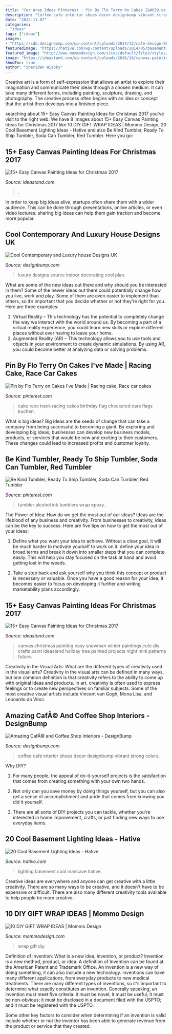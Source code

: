 ```yaml
---
title: "Car Wrap Ideas Pinterest : Pin By Flo Terry On Cakes I&#039;ve Made"
description: "Coffee cafe interior shops decor designbump vibrant strong colors"
date: "2022-11-07"
categories:
- "ideas"
tags: ["ideas"]
images:
- "https://cdn.designbump.com/wp-content/uploads/2014/12/cafe-design-002.jpg"
featuredImage: "https://hative.com/wp-content/uploads/2014/05/basement-lighting-ideas/17-mancave-lighting.jpg"
featured_image: "http://www.mommodesign.com/sites/default/files/styles/full_width/public/images/gallery/1530/giftwrap4.jpg?itok=Y-um-7ds"
image: "https://ideastand.com/wp-content/uploads/2016/10/canvas-paintings/9-canvas-paintings-for-christmas.jpg"
ShowToc: true
author: "Sheridan Wisoky"
---
```



Creative art is a form of self-expression that allows an artist to explore their imagination and communicate their ideas through a chosen medium. It can take many different forms, including painting, sculpture, drawing, and photography. The creative process often begins with an idea or concept that the artist then develops into a finished piece.

	

		
searching about 15+ Easy Canvas Painting Ideas for Christmas 2017 you've visit to the right web. We have 8 Images about 15+ Easy Canvas Painting Ideas for Christmas 2017 like 10 DIY GIFT WRAP IDEAS | Mommo Design, 20 Cool Basement Lighting Ideas - Hative and also Be Kind Tumbler, Ready To Ship Tumbler, Soda Can Tumbler, Red Tumbler. Here you go:
		
    
## 15+ Easy Canvas Painting Ideas For Christmas 2017

<img loading=lazy src="https://ideastand.com/wp-content/uploads/2016/10/canvas-paintings/9-canvas-paintings-for-christmas.jpg" onerror="this.onerror=null;this.src='https://tse4.mm.bing.net/th?id=OIP.uSiBswElnbKPipNR7xydTAHaPU&amp;pid=15.1';" alt="15+ Easy Canvas Painting Ideas for Christmas 2017">

_Source: ideastand.com_

>. 

	

In order to keep big ideas alive, startups often share them with a wider audience. This can be done through presentations, online articles, or even video lectures. sharing big ideas can help them gain traction and become more popular.

    
## Cool Contemporary And Luxury House Designs UK

<img loading=lazy src="https://cdn.designbump.com/wp-content/uploads/2015/11/open-plan-house-with-an-indoor-swimming-pool.jpg" onerror="this.onerror=null;this.src='https://tse4.mm.bing.net/th?id=OIP.qkwOsSYJOmyZf8c0OavkAQHaLG&amp;pid=15.1';" alt="Cool Contemporary and Luxury house Designs UK">

_Source: designbump.com_

>luxury designs source indoor decorating cool plan. 

	

What are some of the new ideas out there and why should you be interested in them?
Some of the newer ideas out there could potentially change how you live, work and play. Some of them are even easier to implement than others, so it’s important that you decide whether or not they’re right for you. Here are three examples: 
1) Virtual Reality – This technology has the potential to completely change the way we interact with the world around us. By becoming a part of a virtual reality experience, you could learn new skills or explore different places without ever having to leave your home. 
2) Augmented Reality (AR) – This technology allows you to use tools and objects in your environment to create dynamic simulations. By using AR, you could become better at analyzing data or solving problems.

    
## Pin By Flo Terry On Cakes I&#039;ve Made | Racing Cake, Race Car Cakes

<img loading=lazy src="https://i.pinimg.com/736x/05/a8/95/05a895d65fb7eda47b3e823d010a074a--race-track-cake-race-car-cake.jpg" onerror="this.onerror=null;this.src='https://tse3.mm.bing.net/th?id=OIP.rK6wKl8HAK57g_W1RbAltgHaJ4&amp;pid=15.1';" alt="Pin by Flo Terry on Cakes I&#039;ve Made | Racing cake, Race car cakes">

_Source: pinterest.com_

>cake race track racing cakes birthday flag checkered cars flags kuchen. 

	

What is big ideas?
Big ideas are the seeds of change that can take a company from being successful to becoming a giant. By exploring and developing big ideas, businesses can develop new business models, products, or services that would be new and exciting to their customers. These changes could lead to increased profits and customer loyalty.

    
## Be Kind Tumbler, Ready To Ship Tumbler, Soda Can Tumbler, Red Tumbler

<img loading=lazy src="https://i.pinimg.com/736x/58/5a/54/585a5443f5e288570473d395676b9db7.jpg" onerror="this.onerror=null;this.src='https://tse3.mm.bing.net/th?id=OIP.9ZpA3T6RiJ-8iQ8sTt08sAHaLD&amp;pid=15.1';" alt="Be Kind Tumbler, Ready To Ship Tumbler, Soda Can Tumbler, Red Tumbler">

_Source: pinterest.com_

>tumbler alcohol ink tumblers wrap epoxy. 

	

The Power of Idea: How do we get the most out of our ideas?
Ideas are the lifeblood of any business and creativity. From businesses to creativity, ideas can be the key to success. Here are five tips on how to get the most out of your ideas:
1. Define what you want your idea to achieve. Without a clear goal, it will be much harder to motivate yourself to work on it. define your idea in broad terms and break it down into smaller steps that you can complete easily. This will help you stay focused on the task at hand and avoid getting lost in the weeds.

2. Take a step back and ask yourself why you think this concept or product is necessary or valuable. Once you have a good reason for your idea, it becomes easier to focus on developing it further and writing marketability plans accordingly.

    
## 15+ Easy Canvas Painting Ideas For Christmas 2017

<img loading=lazy src="http://ideastand.com/wp-content/uploads/2016/10/canvas-paintings/7-canvas-paintings-for-christmas.jpg" onerror="this.onerror=null;this.src='https://tse4.mm.bing.net/th?id=OIP.014YoQQdr6UOKXLPz16hLgHaNq&amp;pid=15.1';" alt="15+ Easy Canvas Painting Ideas for Christmas 2017">

_Source: ideastand.com_

>canvas christmas painting easy snowman winter paintings cute diy crafts paint ideastand holiday tree painted projects night mini patterns future. 

	

Creativity in the Visual Arts: What are the different types of creativity used in the visual arts?
Creativity in the visual arts can be defined in many ways, but one common definition is that creativity refers to the ability to come up with original ideas and products. In art, creativity is often used to express feelings or to create new perspectives on familiar subjects. Some of the most creative visual artists include Vincent van Gogh, Mona Lisa, and Leonardo da Vinci.

    
## Amazing CafÃ© And Coffee Shop Interiors - DesignBump

<img loading=lazy src="https://cdn.designbump.com/wp-content/uploads/2014/12/cafe-design-002.jpg" onerror="this.onerror=null;this.src='https://tse2.mm.bing.net/th?id=OIP.iECkh0JVBXxpQ0iuSg1GlQHaLH&amp;pid=15.1';" alt="Amazing CafÃ© and Coffee Shop Interiors - DesignBump">

_Source: designbump.com_

>coffee cafe interior shops decor designbump vibrant strong colors. 

	

Why DIY?
1. For many people, the appeal of do-it-yourself projects is the satisfaction that comes from creating something with your own two hands.
2. Not only can you save money by doing things yourself, but you can also get a sense of accomplishment and pride that comes from knowing you did it yourself.

3. There are all sorts of DIY projects you can tackle, whether you're interested in home improvement, crafts, or just finding new ways to use everyday items.

    
## 20 Cool Basement Lighting Ideas - Hative

<img loading=lazy src="https://hative.com/wp-content/uploads/2014/05/basement-lighting-ideas/17-mancave-lighting.jpg" onerror="this.onerror=null;this.src='https://tse4.mm.bing.net/th?id=OIP.Lv5P2XWwy28z3Ls7FBCDywHaJ4&amp;pid=15.1';" alt="20 Cool Basement Lighting Ideas - Hative">

_Source: hative.com_

>lighting basement cool mancave hative. 

	

Creative ideas are everywhere and anyone can get creative with a little creativity. There are so many ways to be creative, and it doesn't have to be expensive or difficult. There are also many different creativity tools available to help people be more creative.

    
## 10 DIY GIFT WRAP IDEAS | Mommo Design

<img loading=lazy src="http://www.mommodesign.com/sites/default/files/styles/full_width/public/images/gallery/1530/giftwrap4.jpg?itok=Y-um-7ds" onerror="this.onerror=null;this.src='https://tse1.mm.bing.net/th?id=OIP.jC3MpvjlW0Ef15du5e3KYgHaJP&amp;pid=15.1';" alt="10 DIY GIFT WRAP IDEAS | Mommo Design">

_Source: mommodesign.com_

>wrap gift diy. 

	

Definition of Invention: What is a new idea, invention, or product?
Invention is a new method, product, or idea. A definition of Invention can be found at the American Patent and Trademark Office. An invention is a new way of doing something, it can also include a new technology. Inventions can have many different applications, from everyday products to new medical treatments. 
There are many different types of inventions, so it's important to determine what exactly constitutes an invention. Generally speaking, an invention must meet five criteria: it must be novel; it must be useful; it must be non-obvious; it must be disclosed in a document filed with the USPTO; and it must be registered with the USPTO. 

Some other key factors to consider when determining if an invention is valid include whether or not the inventor has been able to generate revenue from the product or service that they created.


